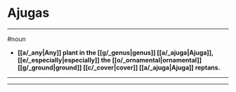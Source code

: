 # Ajugas
---
#noun
- **[[a/_any|Any]] plant in the [[g/_genus|genus]] [[a/_ajuga|Ajuga]], [[e/_especially|especially]] the [[o/_ornamental|ornamental]] [[g/_ground|ground]] [[c/_cover|cover]] [[a/_ajuga|Ajuga]] reptans.**
---
---
